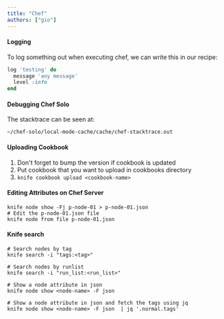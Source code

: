 ```yaml
---
title: "Chef"
authors: ["gio"]
---
```


#### Logging

To log something out when executing chef, we can write this in our recipe:

```ruby
log 'testing' do
  message 'any message'
  level :info
end
```

#### Debugging Chef Solo

The stacktrace can be seen at:

`~/chef-solo/local-mode-cache/cache/chef-stacktrace.out`


#### Uploading Cookbook

1. Don't forget to bump the version if cookbook is updated
2. Put cookbook that you want to upload in cookbooks directory
3. `knife cookbook upload <cookbook-name>`

#### Editing Attributes on Chef Server

```shell
knife node show -Fj p-node-01 > p-node-01.json
# Edit the p-node-01.json file
knife node from file p-node-01.json
```

#### Knife search

```
# Search nodes by tag
knife search -i "tags:<tag>"

# Search nodes by runlist
knife search -i "run_list:<run_list>"

# Show a node attribute in json
knife node show <node-name> -F json

# Show a node attribute in json and fetch the tags using jq
knife node show <node-name> -F json  | jq '.normal.tags'
```
